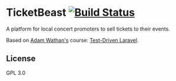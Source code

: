 # TicketBeast [![Build Status](https://travis-ci.com/heitorsilva/ticketbeast.svg?branch=master)](https://travis-ci.com/heitorsilva/ticketbeast)

A platform for local concert promoters to sell tickets to their events.

Based on [Adam Wathan's](https://adamwathan.me/) course: [Test-Driven Laravel](https://course.testdrivenlaravel.com/).

## License

GPL 3.0

